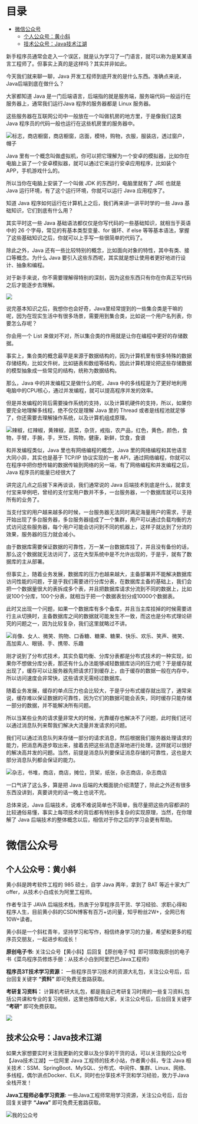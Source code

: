 # 目录

* [微信公众号](#微信公众号)
  * [个人公众号：黄小斜](#个人公众号：黄小斜)
  * [技术公众号：Java技术江湖](#技术公众号：java技术江湖)



新手程序员通常会走入一个误区，就是认为学习了一门语言，就可以称为是某某语言工程师了。但事实上真的是这样吗？其实并非如此。

今天我们就来聊一聊，Java 开发工程师到底开发的是什么东西。准确点来说，Java后端到底在做什么？

大家都知道 Java 是一门后端语言，后端指的就是服务端，服务端代码一般运行在服务器上，通常我们运行Java 程序的服务器都是 Linux 服务器。

这些服务器在互联网公司中一般放在一个叫做机房的地方里，于是像我们这类 Java 程序员的代码一般也运行在这些机房里的服务器中。


![](https://mmbiz.qpic.cn/mmbiz_jpg/hbTNOSuicwludicNDAe8NpGXFQQicqI58NAueCNFVHoJfpGFS6DYuduPsqD3qOwJXyDW54NrIFrgOWW0tLXiaia74pw/640?wx_fmt=jpeg&tp=webp&wxfrom=5&wx_lazy=1&wx_co=1 "标志，商店橱窗，商店橱窗，店面，模特，购物，衣服，服装店，透过窗户，帽子")



Java 里有一个概念叫做虚拟机，你可以把它理解为一个安卓的模拟器，比如你在电脑上装了一个安卓模拟器，就可以通过它来运行安卓应用程序，比如装个 APP，手机游戏什么的。

所以当你在电脑上安装了一个叫做 JDK 的东西时，电脑里就有了 JRE 也就是 Java 运行环境，有了这个运行环境，你就可以运行 Java 应用程序了。

知道 Java 程序如何运行在计算机上之后，我们再来讲一讲平时学的一些 Java 基础知识，它们到底有什么用？

其实平时这一些 Java 基础语法都仅仅是你写代码的一些基础知识，就相当于英语中的 26 个字母，常见的有基本类型变量、for 循环、if else 等等基本语法，掌握了这些基础知识之后，你就可以上手写一些很简单的代码了。

除此之外，Java 还有一些比较特别的概念，比如面向对象的特性，其中有类、接口等概念。为什么 Java 要引入这些东西呢，其实就是想让使用者更好地进行设计、抽象和编程。

对于新手来说，你不需要理解得特别的深刻，因为这些东西只有你在你真正写代码之后才能逐步去理解。

![](https://mmbiz.qpic.cn/mmbiz_jpg/hbTNOSuicwlv4siawNIaW61ib1Hgcl0QUAhyuibdlVKPVSv1vwTicOPE5RfPnwVmYXraBkhh62nhGJpKDlibBrnrxEwg/640?wx_fmt=jpeg)

说完基本知识之后，我想你也会好奇，Java里经常提到的一些集合类是干嘛的呢，因为在现实生活中有很多场景，需要用到集合类，比如说一个用户名列表，你要怎么存呢？

你会用一个 List 来做对不对，所以集合类的作用就是让你在编程中更好的存储数据。

事实上，集合类的概念最早是来源于数据结构的，因为计算机里有很多特殊的数据存储结构，比如文件树，比如链表和数组等结构，因此计算机理论把这些存储数据的模型抽象成一些常见的结构，统称为数据结构。

那么，Java 中的并发编程又是做什么的呢，Java 中的多线程是为了更好地利用电脑中的CPU核心，通过并发编程，就可以提高程序并发的效率。

但是并发编程的背后需要操作系统的支持，以及计算机硬件的支持，所以，如果你要完全地理解多线程，绝不仅仅是理解 Java 里的 Thread 或者是线程池就足够了，你还需要去理解操作系统，以及计算机组成原理。


![](https://mmbiz.qpic.cn/mmbiz_jpg/hbTNOSuicwludicNDAe8NpGXFQQicqI58NA3ickdvv1gpvXcfNrg54pP1eKyL7B2ia0JNTWMTcgeS624Zng0JXwXQGA/640?wx_fmt=jpeg "辣椒，红辣椒，黄辣椒，蔬菜，杂货，戒指，农产品，红色，黄色，颜色，食物，手臂，手腕，手，烹饪，购物，健康，新鲜，饮食，食谱")



和并发编程类似，Java 里也有网络编程的概念，Java 里的网络编程和其他语言大同小异，其实也是基于 TCP/IP 协议实现的一套 API，通过网络编程，你就可以在程序中把你想传输的数据传输到网络的另一端，有了网络编程和并发编程之后，Java 程序员的能量已经很大了

讲完这几点之后接下来再谈谈，我们通常说的 Java 后端技术到底是什么，就拿支付宝来举例吧，曾经的支付宝用户数并不多，一台服务器，一个数据库就可以支持所有的业务了。

当支付宝的用户越来越多的时候，一台服务器无法同时满足海量用户的需求，于是开始出现了多台服务器，多台服务器组成了一个集群，用户可以通过负载均衡的方式访问这些服务器，每个用户可能会访问到不同的机器上，这样子就达到了分流的效果，服务器的压力就会减小。

由于数据库需要保证数据的可靠性，万一某一台数据库挂了，并且没有备份的话，那么这个数据就无法访问了，这在大型系统中是不允许出现的，于是乎，就有了数据库的主从部署。

但事实上，随着业务发展，数据库的压力也越来越大，主备部署并不能解决数据库访问性能的问题，于是乎我们需要进行分库分表，在数据库主备的基础上，我们会把一个数据量很大的表拆成多个表，并且把数据库请求分流到不同的数据上，比如说100个分库，100个分表，就相当于把一个数据表划分成10000个数据表。

此时又出现一个问题，如果一个数据库有多个备库，并且当主库挂掉的时候需要进行主从切换时，主备数据库之间的数据就可能发生不一致，而这也是分布式理论研究的问题之一，因为比较复杂，我们这里就略过不讲。


![](https://mmbiz.qpic.cn/mmbiz_jpg/hbTNOSuicwludicNDAe8NpGXFQQicqI58NAtxStKDiaZCBGKia8QQOe6vaXpDdYFiaB57QpibAGod08UiaTna20OAGl7XQ/640?wx_fmt=jpeg "肖像、女人、微笑、购物、口香糖、糖果、糖果、快乐、欢乐、笑声、微笑、高加索人、眼镜、手、携带、乐趣")



刚才说到了分布式技术，其实负载均衡、分库分表都是分布式技术的一种实现，如果你不想做分库分表，那还有什么办法能够减轻数据库访问的压力呢？于是缓存就出现了，缓存可以让服务器先把请求打到缓存上，由于缓存的数据一般在内存中，所以访问速度会非常快，这些请求无需经过数据库。

随着业务发展，缓存的单点压力也会比较大，于是乎分布式缓存就出现了，通常来说，缓存难以保证数据的可靠性，因为它们的数据可能会丢失，同时缓存只能存储一部分的数据，并不能解决所有问题。

所以当某些业务的请求量非常大的时候，光靠缓存也解决不了问题，此时我们还可以通过消息队列来帮我们解决大流量并发请求的问题。

我们可以通过消息队列来存储一部分的请求消息，然后根据我们服务器处理请求的能力，把消息再逐步取出来，接着去把这些消息逐渐地进行处理，这样就可以很好的解决高并发的问题。当然，前提是消息队列要保证消息存储的可靠性，这也是大部分消息队列都会保证的能力。



![](https://mmbiz.qpic.cn/mmbiz_jpg/hbTNOSuicwludicNDAe8NpGXFQQicqI58NAjHeib3k5b9gY71NZO9SUUMDDmDhCXENX1b7NxG6WXBnTSnnnyaCMHFg/640?wx_fmt=jpeg&tp=webp&wxfrom=5&wx_lazy=1&wx_co=1 "杂志，书堆，商店，商店，摊位，货架，纸张，杂志商店，杂志商店")





一口气讲了这么多，算是把 Java 后端的大概面貌介绍清楚了，除此之外还有很多东西没讲到，真要讲完的话一晚上也说不完。

总体来说，Java 后端技术，说难不难说简单也不简单，我尽量把这些内容都讲的比较通俗易懂，事实上每项技术的背后都有特别多复杂的实现原理，当然，在你理解了 Java 后端技术的整体概念以后，相信对于你之后的学习会更有帮助。


# 微信公众号

## 个人公众号：黄小斜

黄小斜是跨考软件工程的 985 硕士，自学 Java 两年，拿到了 BAT 等近十家大厂 offer，从技术小白成长为阿里工程师。

作者专注于 JAVA 后端技术栈，热衷于分享程序员干货、学习经验、求职心得和程序人生，目前黄小斜的CSDN博客有百万+访问量，知乎粉丝2W+，全网已有10W+读者。

黄小斜是一个斜杠青年，坚持学习和写作，相信终身学习的力量，希望和更多的程序员交朋友，一起进步和成长！

**原创电子书:**
关注公众号【黄小斜】后回复【原创电子书】即可领取我原创的电子书《菜鸟程序员修炼手册：从技术小白到阿里巴巴Java工程师》

**程序员3T技术学习资源：** 一些程序员学习技术的资源大礼包，关注公众号后，后台回复关键字 **“资料”** 即可免费无套路获取。	

**考研复习资料：** 
计算机考研大礼包，都是我自己考研复习时用的一些复习资料,包括公共课和专业的复习视频，这里也推荐给大家，关注公众号后，后台回复关键字 **“考研”** 即可免费获取。	

![](https://img-blog.csdnimg.cn/20190829222750556.jpg)


## 技术公众号：Java技术江湖

如果大家想要实时关注我更新的文章以及分享的干货的话，可以关注我的公众号【Java技术江湖】一位阿里 Java 工程师的技术小站，作者黄小斜，专注 Java 相关技术：SSM、SpringBoot、MySQL、分布式、中间件、集群、Linux、网络、多线程，偶尔讲点Docker、ELK，同时也分享技术干货和学习经验，致力于Java全栈开发！

**Java工程师必备学习资源:** 一些Java工程师常用学习资源，关注公众号后，后台回复关键字 **“Java”** 即可免费无套路获取。

![我的公众号](https://img-blog.csdnimg.cn/20190805090108984.jpg)
